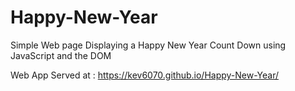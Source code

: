 # Happy-New-Year
Simple Web page Displaying a Happy New Year Count Down using JavaScript and the DOM

Web App Served at :
https://kev6070.github.io/Happy-New-Year/
